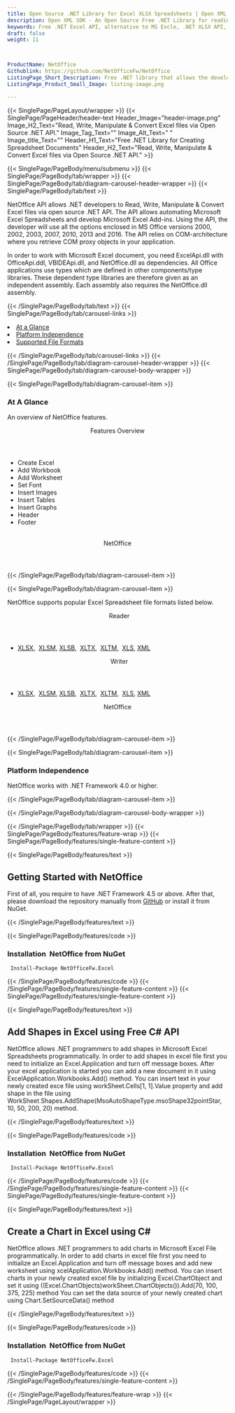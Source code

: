 ```yaml
---
title: Open Source .NET Library for Excel XLSX Spreadsheets | Open XML SDK
description: Open XML SDK - An Open Source Free .NET Library for reading & writing Excel spreadsheet. Developers can add sheets, text, table, formulas and more via .NET API.
keywords: Free .NET Excel API, alternative to MS Excle, .NET XLSX API, .NET ODS, .NET CSV,  C# Excel API, .NET Excel Library, C# Spreadsheets API, create spreadsheet, add comments to cells,  Read XLSX files, Add Image in Excel cell, read spreadsheet files
draft: false
weight: 11



ProductName: NetOffice
Githublink: https://github.com/NetOfficeFw/NetOffice
ListingPage_Short_Description: Free .NET library that allows the developer to read, write &amp; manipulate Excel files via Open Source .NET API.
ListingPage_Product_Small_Image: listing-image.png 

---
```


{{< SinglePage/PageLayout/wrapper >}}
{{< SinglePage/PageHeader/header-text
Header_Image="header-image.png"
Image_H2_Text="Read, Write, Manipulate &amp; Convert Excel files via Open Source .NET API."
Image_Tag_Text=""
Image_Alt_Text=" "
Image_title_Text=""
Header_H1_Text="Free .NET Library for Creating Spreadsheet Documents"
Header_H2_Text="Read, Write, Manipulate & Convert Excel files via Open Source .NET API." >}}

{{< SinglePage/PageBody/menu/submenu >}}
{{< SinglePage/PageBody/tab/wrapper >}}
{{< SinglePage/PageBody/tab/diagram-carousel-header-wrapper >}}
{{< SinglePage/PageBody/tab/text >}}



<p>NetOffice API allows .NET developers to Read, Write, Manipulate &amp; Convert Excel files via open source .NET API. The API allows automating Microsoft Excel Spreadsheets and develop Microsoft Excel Add-ins. Using the API, the developer will use all the options enclosed in MS Office versions 2000, 2002, 2003, 2007, 2010, 2013 and 2016. The API relies on COM-architecture where you retrieve COM proxy objects in your application.</p>
<p>In order to work with Microsoft Excel document, you need ExcelApi.dll with OfficeApi.ddl, VBIDEApi.dll, and NetOffice.dll as dependencies. All Office applications use types which are defined in other components/type libraries. These dependent type libraries are therefore given as an independent assembly. Each assembly also requires the NetOffice.dll assembly.</p>

{{< /SinglePage/PageBody/tab/text >}}
{{< SinglePage/PageBody/tab/carousel-links >}}

<li data-target="#diagramcarousel" data-slide-to="0"><a href="#">At a Glance</a></li>
<li data-target="#diagramcarousel" data-slide-to="2"><a href="#">Platform Independence</a></li>
<li data-target="#diagramcarousel" data-slide-to="1"><a class="activetab" href="#">Supported File Formats</a></li>


{{< /SinglePage/PageBody/tab/carousel-links >}}
{{< /SinglePage/PageBody/tab/diagram-carousel-header-wrapper >}}
{{< SinglePage/PageBody/tab/diagram-carousel-body-wrapper >}}

{{< SinglePage/PageBody/tab/diagram-carousel-item >}}
<h3>At A Glance</h3>
<p>An overview of NetOffice features.</p>
<div class="diagram1 d1-poi">
<div class="d1-row">
<div class="d1-col d1-left"><header>Features Overview</header>
<ul>
<li>Create Excel</li>
<li>Add Workbook</li>
<li>Add Worksheet</li>
<li>Set Font</li>
<li>Insert Images</li>
<li>Insert Tables</li>
<li>Insert Graphs</li>
<li>Header</li>
<li>Footer</li>
</ul>
</div>
<!--/left-->
<div class="d1-col d1-right"> </div>
</div>
<div class="d1-logo" style="border: none;"><header>NetOffice</header><footer><small></small></footer></div>
<!--/logo--></div>
<!--/diagram1-->
{{< /SinglePage/PageBody/tab/diagram-carousel-item >}}

{{< SinglePage/PageBody/tab/diagram-carousel-item >}}
<p>NetOffice supports popular Excel Spreadsheet file formats listed below.</p>
<div class="diagram1 d2  d1-poi">
<div class="d1-row">
<div class="d1-col d1-left"><header><i class="fa fa-arrows-v "> </i> Reader</header>
<ul>
<li><a href="https://docs.fileformat.com/spreadsheet/xlsx/">XLSX</a>,  <a href="https://docs.fileformat.com/spreadsheet/xlsm/">XLSM</a>, <a href="https://docs.fileformat.com/spreadsheet/xlsb/">XLSB</a>,  <a href="https://docs.fileformat.com/spreadsheet/xltx/">XLTX</a>,  <a href="https://docs.fileformat.com/spreadsheet/xltm/">XLTM</a>,  <a href="https://docs.fileformat.com/spreadsheet/xls/">XLS</a>, <a href="https://docs.fileformat.com/web/xml/">XML</a></li>
</ul>
</div>
<!--/left-->
<div class="d1-col d1-right"><header><i class="fa  fa-long-arrow-down"> </i> Writer</header>
<ul>
<li><a href="https://docs.fileformat.com/spreadsheet/xlsx/">XLSX</a>,  <a href="https://docs.fileformat.com/spreadsheet/xlsm/">XLSM</a>, <a href="https://docs.fileformat.com/spreadsheet/xlsb/">XLSB</a>,  <a href="https://docs.fileformat.com/spreadsheet/xltx/">XLTX</a>,  <a href="https://docs.fileformat.com/spreadsheet/xltm/">XLTM</a>,  <a href="https://docs.fileformat.com/spreadsheet/xls/">XLS</a>, <a href="https://docs.fileformat.com/web/xml/">XML</a></li>
</ul>
</div>
<!--/right--></div>
<!--/row-->
<div class="d1-logo" style="border: none;"><header>NetOffice</header><footer><small></small></footer></div>
<!--/logo--></div>
<!--/diagram2-->
{{< /SinglePage/PageBody/tab/diagram-carousel-item >}}

{{< SinglePage/PageBody/tab/diagram-carousel-item >}}
<h3>Platform Independence</h3>
<p>NetOffice works with .NET Framework 4.0 or higher.</p>
{{< /SinglePage/PageBody/tab/diagram-carousel-item >}}

{{< /SinglePage/PageBody/tab/diagram-carousel-body-wrapper >}}

{{< /SinglePage/PageBody/tab/wrapper >}}
{{< SinglePage/PageBody/features/feature-wrap >}}
{{< SinglePage/PageBody/features/single-feature-content >}}

{{< SinglePage/PageBody/features/text >}}
<h2 class="h2title">Getting Started with NetOffice</h2>
<p>First of all, you require to have .NET Framework 4.5 or above. After that, please download the repository manually from <a href="https://github.com/NetOfficeFw/NetOffice">GitHub</a> or install it from NuGet.</p>
{{< /SinglePage/PageBody/features/text >}}

{{< SinglePage/PageBody/features/code >}}
<h3>Installation  NetOffice from NuGet</h3>
<pre><code class="html"> Install-Package NetOfficeFw.Excel</code></pre>


{{< /SinglePage/PageBody/features/code >}}
{{< /SinglePage/PageBody/features/single-feature-content >}}
{{< SinglePage/PageBody/features/single-feature-content >}}

{{< SinglePage/PageBody/features/text >}}
<h2 class="h2title">Add Shapes in Excel using Free C# API</h2>
<p>NetOffice allows .NET programmers to add shapes in Microsoft Excel Spreadsheets programmatically. In order to add shapes in excel file first you need to initialize an Excel.Application and turn off message boxes. After your excel application is started you can add a new document in it using ExcelApplication.Workbooks.Add() method. You can insert text in your newly created exce file using workSheet.Cells[1, 1].Value property and add shape in the file using WorkSheet.Shapes.AddShape(MsoAutoShapeType.msoShape32pointStar, 10, 50, 200, 20) method.</p>

{{< /SinglePage/PageBody/features/text >}}

{{< SinglePage/PageBody/features/code >}}
<h3>Installation  NetOffice from NuGet</h3>
<pre><code class="html"> Install-Package NetOfficeFw.Excel</code></pre>


{{< /SinglePage/PageBody/features/code >}}
{{< /SinglePage/PageBody/features/single-feature-content >}}
{{< SinglePage/PageBody/features/single-feature-content >}}

{{< SinglePage/PageBody/features/text >}}
<h2 class="h2title">Create a Chart in Excel using C#</h2>
<p>NetOffice allows .NET programmers to add charts in Microsoft Excel File programmatically. In order to add charts in excel file first you need to initialize an Excel.Application and turn off message boxes and add new worksheet using xcelApplication.Workbooks.Add() method. You can insert charts in your newly created excel file by initializing Excel.ChartObject and set it using ((Excel.ChartObjects)workSheet.ChartObjects()).Add(70, 100, 375, 225) method You can set the data source of your newly created chart using Chart.SetSourceData() method</p>

{{< /SinglePage/PageBody/features/text >}}

{{< SinglePage/PageBody/features/code >}}
<h3>Installation  NetOffice from NuGet</h3>
<pre><code class="html"> Install-Package NetOfficeFw.Excel</code></pre>


{{< /SinglePage/PageBody/features/code >}}
{{< /SinglePage/PageBody/features/single-feature-content >}}

{{< /SinglePage/PageBody/features/feature-wrap >}}
{{< /SinglePage/PageLayout/wrapper >}}